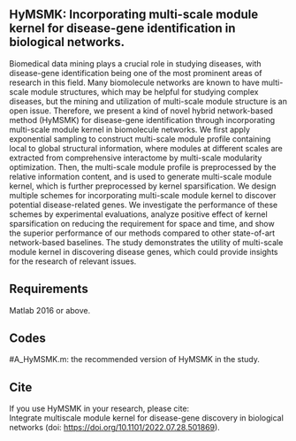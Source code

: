 ## HyMSMK: Incorporating multi-scale module kernel for disease-gene identification in biological networks.
Biomedical data mining plays a crucial role in studying diseases, with disease-gene identification being one of the most prominent areas of research in this field. Many biomolecule networks are known to have multi-scale module structures, which may be helpful for studying complex diseases, but the mining and utilization of multi-scale module structure is an open issue. Therefore, we present a kind of novel hybrid network-based method (HyMSMK) for disease-gene identification through incorporating multi-scale module kernel in biomolecule networks. We first apply exponential sampling to construct multi-scale module profile containing local to global structural information, where modules at different scales are extracted from comprehensive interactome by multi-scale modularity optimization. Then, the multi-scale module profile is preprocessed by the relative information content, and is used to generate multi-scale module kernel, which is further preprocessed by kernel sparsification. We design multiple schemes for incorporating multi-scale module kernel to discover potential disease-related genes. We investigate the performance of these schemes by experimental evaluations, analyze positive effect of kernel sparsification on reducing the requirement for space and time, and show the superior performance of our methods compared to other state-of-art network-based baselines. The study demonstrates the utility of multi-scale module kernel in discovering disease genes, which could provide insights for the research of relevant issues.      

## Requirements
Matlab 2016 or above.   

## Codes 
#A_HyMSMK.m: the recommended version of HyMSMK in the study. <br>   

## Cite
If you use HyMSMK in your research, please cite: <br> 
Integrate multiscale module kernel for disease-gene discovery in biological networks (doi: https://doi.org/10.1101/2022.07.28.501869). 


